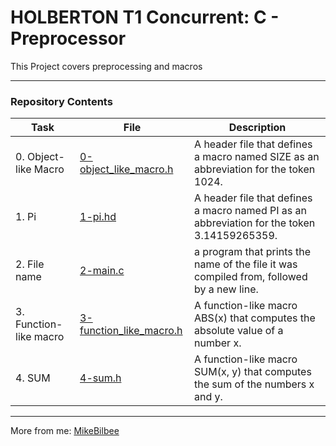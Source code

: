 <h1> HOLBERTON T1 Concurrent: C - Preprocessor </h1>

This Project covers preprocessing and macros

---

<h3> Repository Contents </h3>

| Task | File | Description |
| ----- | ----- | ----- |
| 0. Object-like Macro | [0-object_like_macro.h](https://github.com/MikeBilbee/holbertonschool-low_level_programming/blob/master/preprocessor/0-object_like_macro.h) | A header file that defines a macro named SIZE as an abbreviation for the token 1024. |
| 1. Pi | [1-pi.hd](https://github.com/MikeBilbee/holbertonschool-low_level_programming/blob/master/preprocessor/1-pi.h) | A header file that defines a macro named PI as an abbreviation for the token 3.14159265359. |
| 2. File name | [2-main.c](https://github.com/MikeBilbee/holbertonschool-low_level_programming/blob/master/preprocessor/2-main.c) | a program that prints the name of the file it was compiled from, followed by a new line. |
| 3. Function-like macro | [3-function_like_macro.h](https://github.com/MikeBilbee/holbertonschool-low_level_programming/blob/master/preprocessor/3-function_like_macro.h) | A function-like macro ABS(x) that computes the absolute value of a number x. |
| 4. SUM | [4-sum.h](https://github.com/MikeBilbee/holbertonschool-low_level_programming/blob/master/preprocessor/4-sum.h) | A function-like macro SUM(x, y) that computes the sum of the numbers x and y. | 



---

More from me: [MikeBilbee](https://github.com/MikeBilbee)